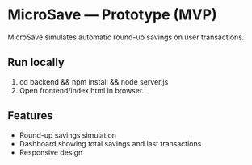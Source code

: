 # MicroSave — Prototype (MVP)
MicroSave simulates automatic round-up savings on user transactions.

## Run locally
1. cd backend && npm install && node server.js
2. Open frontend/index.html in browser.

## Features
- Round-up savings simulation
- Dashboard showing total savings and last transactions
- Responsive design
